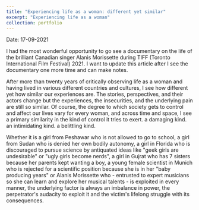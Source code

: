 ```yaml
---
title: "Experiencing life as a woman: different yet similar"
excerpt: "Experiencing life as a woman"
collection: portfolio
---
```


Date: 17-09-2021

I had the most wonderful opportunity to go see a documentary on the life of the brilliant Canadian singer Alanis Morissette during TIFF (Toronto International Film Festival) 2021. I want to update this article after I see the documentary one more time and can make notes. 

After more than twenty years of critically observing life as a woman and having lived in various different countries and cultures, I see how different yet how similar our experiences are. The stories, perspectives, and their actors change but the experiences, the insecurities, and the underlying pain are still so similar. Of course, the degree to which society gets to control and affect our lives vary for every woman, and across time and space, I see a primary similarity in the kind of control it tries to exert. a damaging kind. an intimidating kind. a belittling kind. 

Whether it is a girl from Peshawar who is not allowed to go to school, a girl from Sudan who is denied her own bodily autonomy, a girl in Florida who is discouraged to pursue science by antiquated ideas like "geek girls are undesirable" or "ugly girls become nerds", a girl in Gujrat who has 7 sisters because her parents kept wanting a boy, a young female scientist in Munich who is rejected for a scientific position because she is in her "baby producing years" or Alanis Morissette who - entrusted to expert musicians so she can learn and explore her musical talents - is exploited in every manner, the underlying factor is always an imbalance in power, the perpetrator's audacity to exploit it and the victim's lifelong struggle with its consequences. 
